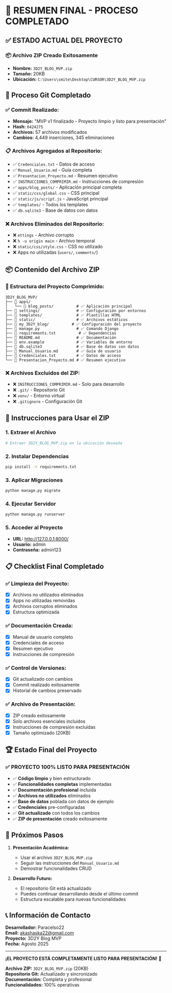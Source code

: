 # 🎉 RESUMEN FINAL - PROCESO COMPLETADO

## ✅ ESTADO ACTUAL DEL PROYECTO

### 📦 **Archivo ZIP Creado Exitosamente**
- **Nombre:** `3D2Y_BLOG_MVP.zip`
- **Tamaño:** 20KB
- **Ubicación:** `C:\Users\smite\Desktop\CURSOR\3D2Y_BLOG_MVP.zip`

## 🔄 **Proceso Git Completado**

### ✅ **Commit Realizado:**
- **Mensaje:** "MVP v1 finalizado - Proyecto limpio y listo para presentación"
- **Hash:** `0424275`
- **Archivos:** 57 archivos modificados
- **Cambios:** 4,449 inserciones, 345 eliminaciones

### 📋 **Archivos Agregados al Repositorio:**
- ✅ `Credenciales.txt` - Datos de acceso
- ✅ `Manual_Usuario.md` - Guía completa
- ✅ `Presentacion_Proyecto.md` - Resumen ejecutivo
- ✅ `INSTRUCCIONES_COMPRIMIR.md` - Instrucciones de compresión
- ✅ `apps/blog_posts/` - Aplicación principal completa
- ✅ `static/css/global.css` - CSS principal
- ✅ `static/js/script.js` - JavaScript principal
- ✅ `templates/` - Todos los templates
- ✅ `db.sqlite3` - Base de datos con datos

### ❌ **Archivos Eliminados del Repositorio:**
- ❌ `ettings` - Archivo corrupto
- ❌ `h -u origin main` - Archivo temporal
- ❌ `static/css/style.css` - CSS no utilizado
- ❌ Apps no utilizadas (`users/`, `comments/`)

## 📦 **Contenido del Archivo ZIP**

### 🎯 **Estructura del Proyecto Comprimido:**
```
3D2Y_BLOG_MVP/
├── 📁 apps/
│   └── 📁 blog_posts/          # ✅ Aplicación principal
├── 📁 settings/                # ✅ Configuración por entornos
├── 📁 templates/               # ✅ Plantillas HTML
├── 📁 static/                  # ✅ Archivos estáticos
├── 📁 my_3D2Y_blog/          # ✅ Configuración del proyecto
├── 📄 manage.py                # ✅ Comando Django
├── 📄 requirements.txt          # ✅ Dependencias
├── 📄 README.md                # ✅ Documentación
├── 📄 env.example              # ✅ Variables de entorno
├── 📄 db.sqlite3               # ✅ Base de datos con datos
├── 📄 Manual_Usuario.md        # ✅ Guía de usuario
├── 📄 Credenciales.txt         # ✅ Datos de acceso
└── 📄 Presentacion_Proyecto.md # ✅ Resumen ejecutivo
```

### ❌ **Archivos Excluidos del ZIP:**
- ❌ `INSTRUCCIONES_COMPRIMIR.md` - Solo para desarrollo
- ❌ `.git/` - Repositorio Git
- ❌ `venv/` - Entorno virtual
- ❌ `.gitignore` - Configuración Git

## 🚀 **Instrucciones para Usar el ZIP**

### **1. Extraer el Archivo**
```bash
# Extraer 3D2Y_BLOG_MVP.zip en la ubicación deseada
```

### **2. Instalar Dependencias**
```bash
pip install -r requirements.txt
```

### **3. Aplicar Migraciones**
```bash
python manage.py migrate
```

### **4. Ejecutar Servidor**
```bash
python manage.py runserver
```

### **5. Acceder al Proyecto**
- **URL:** http://127.0.0.1:8000/
- **Usuario:** admin
- **Contraseña:** admin123

## 📋 **Checklist Final Completado**

### ✅ **Limpieza del Proyecto:**
- [x] Archivos no utilizados eliminados
- [x] Apps no utilizadas removidas
- [x] Archivos corruptos eliminados
- [x] Estructura optimizada

### ✅ **Documentación Creada:**
- [x] Manual de usuario completo
- [x] Credenciales de acceso
- [x] Resumen ejecutivo
- [x] Instrucciones de compresión

### ✅ **Control de Versiones:**
- [x] Git actualizado con cambios
- [x] Commit realizado exitosamente
- [x] Historial de cambios preservado

### ✅ **Archivo de Presentación:**
- [x] ZIP creado exitosamente
- [x] Solo archivos esenciales incluidos
- [x] Instrucciones de compresión excluidas
- [x] Tamaño optimizado (20KB)

## 🏆 **Estado Final del Proyecto**

### **✅ PROYECTO 100% LISTO PARA PRESENTACIÓN**

- ✅ **Código limpio** y bien estructurado
- ✅ **Funcionalidades completas** implementadas
- ✅ **Documentación profesional** incluida
- ✅ **Archivos no utilizados** eliminados
- ✅ **Base de datos** poblada con datos de ejemplo
- ✅ **Credenciales** pre-configuradas
- ✅ **Git actualizado** con todos los cambios
- ✅ **ZIP de presentación** creado exitosamente

## 🎯 **Próximos Pasos**

1. **Presentación Académica:**
   - Usar el archivo `3D2Y_BLOG_MVP.zip`
   - Seguir las instrucciones del `Manual_Usuario.md`
   - Demostrar funcionalidades CRUD

2. **Desarrollo Futuro:**
   - El repositorio Git está actualizado
   - Puedes continuar desarrollando desde el último commit
   - Estructura escalable para nuevas funcionalidades

## 📞 **Información de Contacto**

**Desarrollador:** Paracelso22  
**Email:** akashaska22@gmail.com  
**Proyecto:** 3D2Y Blog MVP  
**Fecha:** Agosto 2025  

---

**¡EL PROYECTO ESTÁ COMPLETAMENTE LISTO PARA PRESENTACIÓN!** 🎉

**Archivo ZIP:** `3D2Y_BLOG_MVP.zip` (20KB)  
**Repositorio Git:** Actualizado y sincronizado  
**Documentación:** Completa y profesional  
**Funcionalidades:** 100% operativas
